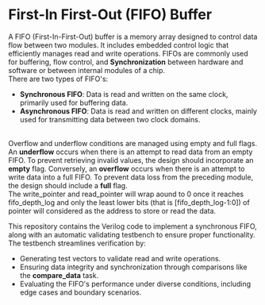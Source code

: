 # First-In First-Out (FIFO) Buffer
A FIFO (First-In-First-Out) buffer is a memory array designed to control data flow between two modules. It includes embedded control logic that efficiently manages read and write operations. FIFOs are commonly used for buffering, flow control, and **Synchronization** between hardware and software or between internal modules of a chip.
</br> 
There are two types of FIFO's:
- **Synchronous FIFO**: Data is read and written on the same clock, primarily used for buffering data.
- **Asynchronous FIFO**: Data is read and written on different clocks, mainly used for transmitting data between two clock domains.
</br> </br>

Overflow and underflow conditions are managed using empty and full flags. An **underflow** occurs when there is an attempt to read data from an empty FIFO. To prevent retrieving invalid values, the design should incorporate an **empty** flag. Conversely, an **overflow** occurs when there is an attempt to write data into a full FIFO. To prevent data loss from the preceding module, the design should include a **full** flag. </br> 
The write_pointer and read_pointer will wrap aound to 0 once it reaches fifo_depth_log and only the least lower bits (that is [fifo_depth_log-1:0]) of pointer will considered as the address to store or read the data. </br>

This repository contains the Verilog code to implement a synchronous FIFO, along with an automatic validating testbench to ensure proper functionality.  The testbench streamlines verification by:
- Generating test vectors to validate read and write operations.
- Ensuring data integrity and synchronization through comparisons like the **compare_data** task.
- Evaluating the FIFO's performance under diverse conditions, including edge cases and boundary scenarios.
